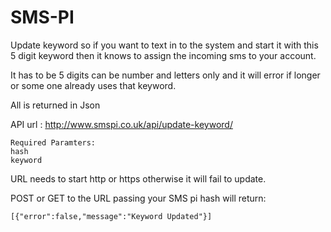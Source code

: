 SMS-PI
======

Update keyword so if you want to text in to the system and start it with this 5 digit keyword then it knows to assign the incoming sms to your account.

It has to be 5 digits can be number and letters only and it will error if longer or some one already uses that keyword.


All is returned in Json

API url : http://www.smspi.co.uk/api/update-keyword/
```
Required Paramters: 
hash
keyword
```
URL needs to start http or https otherwise it will fail to update.


POST or GET to the URL passing your SMS pi hash will return:

```
[{"error":false,"message":"Keyword Updated"}]
```
